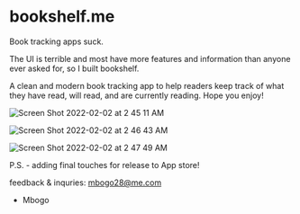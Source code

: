 # bookshelf.me

Book tracking apps suck.

The UI is terrible and most have more features and information than anyone ever asked for, so I built bookshelf.

A clean and modern book tracking app to help readers keep track of what they have read, will read, and are currently reading. Hope you enjoy!

![Screen Shot 2022-02-02 at 2 45 11 AM](https://user-images.githubusercontent.com/47411070/152113426-33750a60-aed7-4ed6-b7cf-c06fdf66174c.png)

![Screen Shot 2022-02-02 at 2 46 43 AM](https://user-images.githubusercontent.com/47411070/152113601-a574895d-edd2-4447-9452-1ee56d19c8f1.png)

![Screen Shot 2022-02-02 at 2 47 49 AM](https://user-images.githubusercontent.com/47411070/152113751-f0178c46-cac9-4de1-9c7b-3b0c6084d38b.png)

P.S. - adding final touches for release to App store!

feedback & inquries: mbogo28@me.com

- Mbogo

